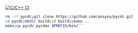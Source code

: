 [![C/C++ CI](https://github.com/George-Codr/pycdc_win/actions/workflows/c-cpp.yml/badge.svg)](https://github.com/George-Codr/pycdc_win/actions/workflows/c-cpp.yml)
```Bash
rm -rf pycdc;git clone https://github.com/ansyso/pycdc.git
cd pycdc;mkdir build;cd build;cmake ..
make;cp pycdc pycdas $PREFIX/bin/```
